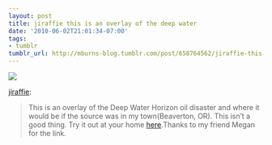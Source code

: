 ```yaml
---
layout: post
title: jiraffie this is an overlay of the deep water
date: '2010-06-02T21:01:34-07:00'
tags:
- tumblr
tumblr_url: http://mburns-blog.tumblr.com/post/658764562/jiraffie-this-is-an-overlay-of-the-deep-water
---
```

<img src="http://68.media.tumblr.com/tumblr_l3f745sOxN1qc3ssio1_1280.png"/>

<a href="http://jiraffe.net/post/658760633/this-is-an-overlay-of-the-deep-water-horizon-oil">jiraffie</a>:

<blockquote>

This is an overlay of the Deep Water Horizon oil disaster and where it  would be if the source was in my town(Beaverton, OR). This isn’t a good thing. Try it out at your home <a title="here" href="http://www.ifitwasmyhome.com/">here</a>.Thanks to my friend Megan for the  link.

</blockquote>

